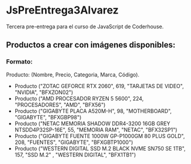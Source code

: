 # JsPreEntrega3Alvarez
Tercera pre-entrega para el curso de JavaScript de Coderhouse.

## Productos a crear con imágenes disponibles:

### Formato: 
Producto: (Nombre, Precio, Categoria, Marca, Código).

- Producto ("ZOTAC GEFORCE RTX 2060", 619, "TARJETAS DE VIDEO", "NVIDIA", "BFXZON02")
- Producto ("AMD PROCESADOR RYZEN 5 5600", 224, "PROCESADORES", "AMD", "BFX56")
- Producto ("GIGABYTE PLACA A520M-H", 98, "MOTHERBOARD", "GIGABYTE", "BFXGBP98")
- Producto ("NETAC MEMORIA SHADOW DDR4-3200 16GB GREY NTSDD4P32SP-16E", 55, "MEMORIA RAM", "NETAC", "BFX32SP1")
- Producto ("GIGABYTE FUENTE 1000W GP-P1000GM 80 PLUS GOLD", 208, "FUENTES", "GIGABYTE", "BFXGBTP1000")
- Producto ("WESTERN DIGITAL SSD M.2 BLACK NVME SN750 SE 1TB", 157, "SSD M.2" , "WESTERN DIGITAL", "BFX1TB1")
